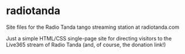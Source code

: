 # radiotanda
Site files for the Radio Tanda tango streaming station at radiotanda.com

Just a simple HTML/CSS single-page site for directing visitors to the Live365 stream of Radio Tanda (and, of course, the donation link!)
